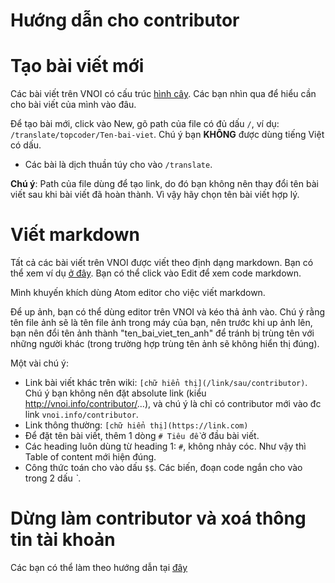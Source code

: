 # Hướng dẫn cho contributor

# Tạo bài viết mới

Các bài viết trên VNOI có cấu trúc [hình cây](http://vnoi.info/contributor/fileview). Các bạn nhìn qua để hiểu cần cho bài viết của mình vào đâu.

Để tạo bài mới, click vào New, gõ path của file có đủ dấu `/`, ví dụ: `/translate/topcoder/Ten-bai-viet`. Chú ý bạn **KHÔNG** được dùng tiếng Việt có dấu.

- Các bài là dịch thuần túy cho vào `/translate`.

**Chú ý**: Path của file dùng để tạo link, do đó bạn không nên thay đổi tên bài viết sau khi bài viết đã hoàn thành. Vì vậy hãy chọn tên bài viết hợp lý.

# Viết markdown

Tất cả các bài viết trên VNOI được viết theo định dạng markdown. Bạn có thể xem ví dụ [ở đây](/markdown). Bạn có thể click vào Edit để xem code markdown.

Mình khuyến khích dùng Atom editor cho việc viết markdown.

Để up ảnh, bạn có thể dùng editor trên VNOI và kéo thả ảnh vào. Chú ý rằng tên file ảnh sẽ là tên file ảnh trong máy của bạn, nên trước khi up ảnh lên, bạn nên đổi tên ảnh thành "ten_bai_viet_ten_anh" để tránh bị trùng tên với những người khác (trong trường hợp trùng tên ảnh sẽ không hiển thị đúng).

Một vài chú ý:

- Link bài viết khác trên wiki: `[chữ hiển thị](/link/sau/contributor)`. Chú ý bạn không nên đặt absolute link (kiểu http://vnoi.info/contributor/...), và chú ý là chỉ có contributor mới vào đc link `vnoi.info/contributor`.
- Link thông thường: `[chữ hiển thị](https://link.com)`
- Để đặt tên bài viết, thêm 1 dòng `# Tiêu đề` ở đầu bài viết.
- Các heading luôn dùng từ heading 1: `#`, không nhảy cóc. Như vậy thì Table of content mới hiện đúng.
- Công thức toán cho vào dấu `$$`. Các biến, đoạn code ngắn cho vào trong 2 dấu *`*.

# Dừng làm contributor và xoá thông tin tài khoản

Các bạn có thể làm theo hướng dẫn tại [đây](https://vnoi.info/wiki/Request%20Deletion%20of%20Facebook%20user%20data.md)
